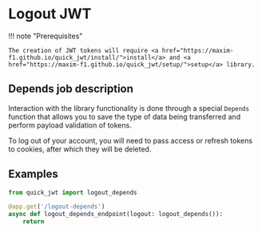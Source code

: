 # Logout JWT

!!! note "Prerequisites"

    The creation of JWT tokens will require <a href="https://maxim-f1.github.io/quick_jwt/install/">install</a> and <a href="https://maxim-f1.github.io/quick_jwt/setup/">setup</a> library. 

## Depends job description

Interaction with the library functionality is done through a special `Depends` function that allows you to save the type of data being transferred and perform payload validation of tokens.

To log out of your account, you will need to pass access or refresh tokens to cookies, after which they will be deleted.

## Examples

```python
from quick_jwt import logout_depends

@app.get('/logout-depends')
async def logout_depends_endpoint(logout: logout_depends()):
    return
```